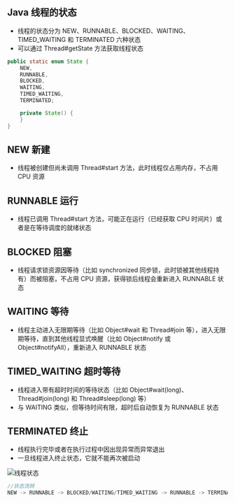 ## Java 线程的状态
- 线程的状态分为 NEW、RUNNABLE、BLOCKED、WAITING、TIMED_WAITING 和 TERMINATED 六种状态
- 可以通过 Thread#getState 方法获取线程状态

```java
public static enum State {
    NEW,
    RUNNABLE,
    BLOCKED,
    WAITING,
    TIMED_WAITING,
    TERMINATED;

    private State() {
    }
}
```

## NEW 新建
- 线程被创建但尚未调用 Thread#start 方法，此时线程仅占用内存，不占用 CPU 资源

## RUNNABLE 运行
- 线程已调用 Thread#start 方法，可能正在运行（已经获取 CPU 时间片）或者是在等待调度的就绪状态

## BLOCKED 阻塞
- 线程请求锁资源因等待（比如 synchronized 同步锁，此时锁被其他线程持有）而被阻塞，不占用 CPU 资源，获得锁后线程会重新进入 RUNNABLE 状态

## WAITING 等待
- 线程主动进入无限期等待（比如 Object#wait 和 Thread#join 等），进入无限期等待，直到其他线程显式唤醒（比如 Object#notify 或 Object#notifyAll），重新进入 RUNNABLE 状态

## TIMED_WAITING 超时等待
- 线程进入带有超时时间的等待状态（比如 Object#wait(long)、Thread#join(long) 和 Thread#sleep(long) 等）
- 与 WAITING 类似，但等待时间有限，超时后自动恢复为 RUNNABLE 状态

## TERMINATED 终止
- 线程执行完毕或者在执行过程中因出现异常而异常退出
- 一旦线程进入终止状态，它就不能再次被启动


![线程状态](https://gitee.com/louisgeek/LG_Notes/raw/master/images/xiancheng_zhuangtai.png)


```java
//状态流转
NEW -> RUNNABLE -> BLOCKED/WAITING/TIMED_WAITING -> RUNNABLE -> TERMINATED
```




